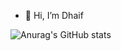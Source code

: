 - 👋 Hi, I’m Dhaif



![Anurag's GitHub stats](https://github-readme-stats.vercel.app/api?username=DevDhaif&show_icons=true&theme=react)
